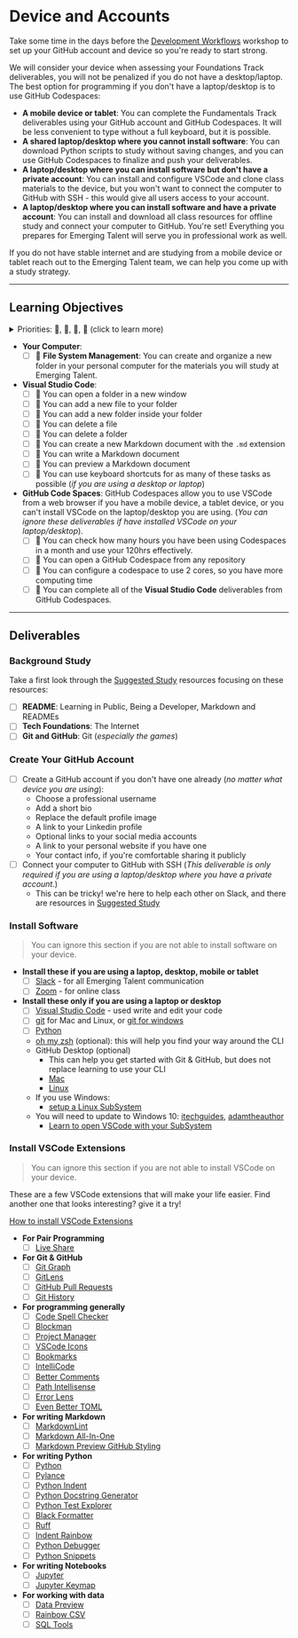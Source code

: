 # Device and Accounts

Take some time in the days before the
[Development Workflows](../01_development_workflows/) workshop to set up your
GitHub account and device so you're ready to start strong.

We will consider your device when assessing your Foundations Track deliverables,
you will not be penalized if you do not have a desktop/laptop. The best option
for programming if you don't have a laptop/desktop is to use GitHub Codespaces:

- **A mobile device or tablet**: You can complete the Fundamentals Track
  deliverables using your GitHub account and GitHub Codespaces. It will be less
  convenient to type without a full keyboard, but it is possible.
- **A shared laptop/desktop where you cannot install software**: You can
  download Python scripts to study without saving changes, and you can use
  GitHub Codespaces to finalize and push your deliverables.
- **A laptop/desktop where you can install software but don't have a private
  account**: You can install and configure VSCode and clone class materials to
  the device, but you won't want to connect the computer to GitHub with SSH -
  this would give all users access to your account.
- **A laptop/desktop where you can install software and have a private
  account**: You can install and download all class resources for offline study
  and connect your computer to GitHub. You're set! Everything you prepares for
  Emerging Talent will serve you in professional work as well.

If you do not have stable internet and are studying from a mobile device or
tablet reach out to the Emerging Talent team, we can help you come up with a
study strategy.

---

## Learning Objectives

<details>
<summary>Priorities: 🥚, 🐣, 🐥, 🐔 (click to learn more)</summary>
<br>

There is a lot to learn in this repository. If you can't master all the material
at once, that's expected! Anything you don't master now will always be waiting
for you to review when you need it. These 4 emoji's will help you prioritize
your study time and to measure your progress:

- 🥚: Understanding this material is required, it covers the base skills you'll
  need for this module and the next. You do not need to finish all of them but
  should feel comfortable that you could with enough time.
- 🐣: You have started all of these exercises and feel you could complete them
  all if you just had more time. It may not be easy for you but with effort you
  can make it through.
- 🐥: You have studied the examples and started some exercises if you had time.
  You should have a big-picture understanding of these concepts/skills, but may
  not be confident completing the exercises.
- 🐔: These concepts or skills are not necessary but are related to this module.
  If you are finished with 🥚, 🐣 and 🐥 you can use the 🐔 exercises to push
  yourself without getting distracted from the module's main objectives.

---

</details>

- **Your Computer**:
  - [ ] 🥚 **File System Management**: You can create and organize a new folder
        in your personal computer for the materials you will study at Emerging
        Talent.
- **Visual Studio Code**:
  - [ ] 🥚 You can open a folder in a new window
  - [ ] 🥚 You can add a new file to your folder
  - [ ] 🥚 You can add a new folder inside your folder
  - [ ] 🥚 You can delete a file
  - [ ] 🥚 You can delete a folder
  - [ ] 🥚 You can create a new Markdown document with the `.md` extension
  - [ ] 🥚 You can write a Markdown document
  - [ ] 🥚 You can preview a Markdown document
  - [ ] 🐣 You can use keyboard shortcuts for as many of these tasks as possible
        (_if you are using a desktop or laptop_)
- **GitHub Code Spaces**: GitHub Codespaces allow you to use VSCode from a web
  browser if you have a mobile device, a tablet device, or you can't install
  VSCode on the laptop/desktop you are using. (_You can ignore these
  deliverables if have installed VSCode on your laptop/desktop_).
  - [ ] 🥚 You can check how many hours you have been using Codespaces in a
        month and use your 120hrs effectively.
  - [ ] 🥚 You can open a GitHub Codespace from any repository
  - [ ] 🥚 You can configure a codespace to use 2 cores, so you have more
        computing time
  - [ ] 🥚 You can complete all of the **Visual Studio Code** deliverables from
        GitHub Codespaces.

---

## Deliverables

### Background Study

Take a first look through the [Suggested Study](../suggested_study/) resources
focusing on these resources:

- [ ] **README**: Learning in Public, Being a Developer, Markdown and READMEs
- [ ] **Tech Foundations**: The Internet
- [ ] **Git and GitHub**: Git (_especially the games_)

### Create Your GitHub Account

- [ ] Create a GitHub account if you don't have one already (_no matter what
      device you are using_):
  - Choose a professional username
  - Add a short bio
  - Replace the default profile image
  - A link to your Linkedin profile
  - Optional links to your social media accounts
  - A link to your personal website if you have one
  - Your contact info, if you're comfortable sharing it publicly
- [ ] Connect your computer to GitHub with SSH (_This deliverable is only
      required if you are using a laptop/desktop where you have a private
      account._)
  - This can be tricky! we're here to help each other on Slack, and there are
    resources in [Suggested Study](../suggested_study/)

### Install Software

> You can ignore this section if you are not able to install software on your
> device.

- **Install these if you are using a laptop, desktop, mobile or tablet**
  - [ ] [Slack](https://slack.com/downloads/) - for all Emerging Talent
        communication
  - [ ] [Zoom](https://zoom.us/support/download) - for online class
- **Install these only if you are using a laptop or desktop**
  - [ ] [Visual Studio Code](https://code.visualstudio.com/download) - used
        write and edit your code
  - [ ] [git](https://git-scm.com/downloads) for Mac and Linux, or
        [git for windows](https://gitforwindows.org/)
  - [ ] [Python](https://www.python.org/downloads/)
  - [oh my zsh](https://ohmyz.sh/) (optional): this will help you find your way
    around the CLI
  - GitHub Desktop (optional)
    - This can help you get started with Git & GitHub, but does not replace
      learning to use your CLI
    - [Mac](https://desktop.github.com/)
    - [Linux](https://github.com/shiftkey/desktop#debianubuntu-distributions)
  - If you use Windows:
    - [setup a Linux SubSystem](https://docs.microsoft.com/en-us/windows/wsl/install-win10)
  - You will need to update to Windows 10:
    [itechguides](https://www.itechguides.com/windows-subsystem-for-linux/),
    [adamtheauthor](https://adamtheautomator.com/windows-subsystem-for-linux/)
    - [Learn to open VSCode with your SubSystem](https://docs.microsoft.com/en-us/windows/wsl/tutorials/wsl-vscode)

### Install VSCode Extensions

> You can ignore this section if you are not able to install VSCode on your
> device.

These are a few VSCode extensions that will make your life easier. Find another
one that looks interesting? give it a try!

[How to install VSCode Extensions](https://www.youtube.com/watch?v=PmdbndOoKq4)

- **For Pair Programming**
  - [ ] [Live Share](https://marketplace.visualstudio.com/items?itemName=MS-vsliveshare.vsliveshare)
- **For Git & GitHub**
  - [ ] [Git Graph](https://marketplace.visualstudio.com/items?itemName=mhutchie.git-graph)
  - [ ] [GitLens](https://marketplace.visualstudio.com/items?itemName=eamodio.gitlens)
  - [ ] [GitHub Pull Requests](https://marketplace.visualstudio.com/items?itemName=GitHub.vscode-pull-request-github)
  - [ ] [Git History](https://marketplace.visualstudio.com/items?itemName=donjayamanne.githistory)
- **For programming generally**
  - [ ] [Code Spell Checker](https://marketplace.visualstudio.com/items?itemName=streetsidesoftware.code-spell-checker)
  - [ ] [Blockman](https://marketplace.visualstudio.com/items?itemName=leodevbro.blockman)
  - [ ] [Project Manager](https://marketplace.visualstudio.com/items?itemName=alefragnani.project-manager)
  - [ ] [VSCode Icons](https://marketplace.visualstudio.com/items?itemName=vscode-icons-team.vscode-icons)
  - [ ] [Bookmarks](https://marketplace.visualstudio.com/items?itemName=alefragnani.bookmarks)
  - [ ] [IntelliCode](https://marketplace.visualstudio.com/items?itemName=visualstudioexptteam.vscodeintellicode)
  - [ ] [Better Comments](https://marketplace.visualstudio.com/items?itemName=aaron-bond.better-comments)
  - [ ] [Path Intellisense](https://marketplace.visualstudio.com/items?itemName=christian-kohler.path-intellisense)
  - [ ] [Error Lens](https://marketplace.visualstudio.com/items?itemName=usernamehw.errorlens)
  - [ ] [Even Better TOML](https://marketplace.visualstudio.com/items?itemName=tamasfe.even-better-toml)
- **For writing Markdown**
  - [ ] [MarkdownLint](https://marketplace.visualstudio.com/items?itemName=DavidAnson.vscode-markdownlint)
  - [ ] [Markdown All-In-One](https://marketplace.visualstudio.com/items?itemName=yzhang.markdown-all-in-one)
  - [ ] [Markdown Preview GitHub Styling](https://marketplace.visualstudio.com/items?itemName=bierner.markdown-preview-github-styles)
- **For writing Python**
  - [ ] [Python](https://marketplace.visualstudio.com/items?itemName=ms-python.python)
  - [ ] [Pylance](https://marketplace.visualstudio.com/items?itemName=ms-python.vscode-pylance)
  - [ ] [Python Indent](https://marketplace.visualstudio.com/items?itemName=KevinRose.vsc-python-indent)
  - [ ] [Python Docstring Generator](https://marketplace.visualstudio.com/items?itemName=njpwerner.autodocstring)
  - [ ] [Python Test Explorer](https://marketplace.visualstudio.com/items?itemName=LittleFoxTeam.vscode-python-test-adapter)
  - [ ] [Black Formatter](https://marketplace.visualstudio.com/items?itemName=ms-python.black-formatter)
  - [ ] [Ruff](https://marketplace.visualstudio.com/items?itemName=charliermarsh.ruff)
  - [ ] [Indent Rainbow](https://marketplace.visualstudio.com/items?itemName=oderwat.indent-rainbow)
  - [ ] [Python Debugger](https://marketplace.visualstudio.com/items?itemName=ms-python.debugpy)
  - [ ] [Python Snippets](https://marketplace.visualstudio.com/items?itemName=frhtylcn.pythonsnippets)
- **For writing Notebooks**
  - [ ] [Jupyter](https://marketplace.visualstudio.com/items?itemName=ms-toolsai.jupyter)
  - [ ] [Jupyter Keymap](https://marketplace.visualstudio.com/items?itemName=ms-toolsai.jupyter-keymap)
- **For working with data**
  - [ ] [Data Preview](https://marketplace.visualstudio.com/items?itemName=RandomFractalsInc.vscode-data-preview)
  - [ ] [Rainbow CSV](https://marketplace.visualstudio.com/items?itemName=mechatroner.rainbow-csv)
  - [ ] [SQL Tools](https://marketplace.visualstudio.com/items?itemName=mtxr.sqltools)
